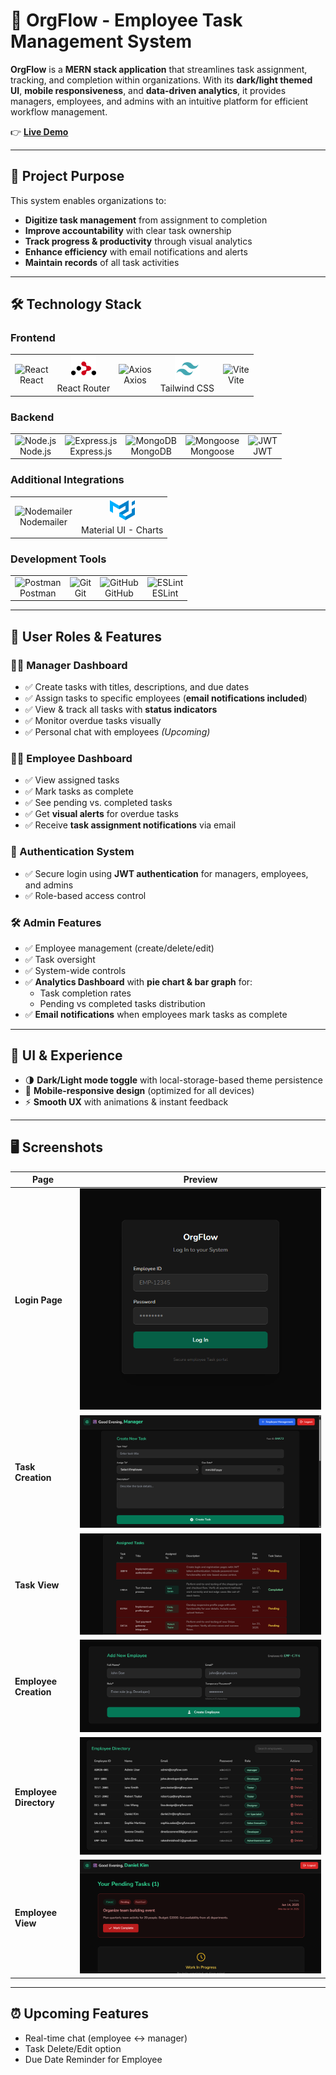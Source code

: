 # 🏢 OrgFlow - Employee Task Management System  

**OrgFlow** is a **MERN stack application** that streamlines task assignment, tracking, and completion within organizations. With its **dark/light themed UI**, **mobile responsiveness**, and **data-driven analytics**, it provides managers, employees, and admins with an intuitive platform for efficient workflow management.  

👉 **[Live Demo](https://org-flow-six.vercel.app/)** 

---

## 🎯 Project Purpose  

This system enables organizations to:  
- **Digitize task management** from assignment to completion  
- **Improve accountability** with clear task ownership  
- **Track progress & productivity** through visual analytics  
- **Enhance efficiency** with email notifications and alerts  
- **Maintain records** of all task activities  

---

## 🛠️ Technology Stack  

### Frontend  
<table>
  <tr>
    <td align="center">
      <img src="https://cdn.jsdelivr.net/gh/devicons/devicon/icons/react/react-original.svg" width="40" height="40" alt="React" /><br/>React
    </td>
    <td align="center">
      <img src="./tech-svgs/react-router-svgrepo-com.svg" width="40" height="40" alt="React Router" /><br/>React Router
    </td>
    <td align="center">
      <img src="https://axios-http.com/assets/logo.svg" width="40" height="40" alt="Axios" /><br/>Axios
    </td>
    <td align="center">
      <img src="./tech-svgs/tailwind-svgrepo-com.svg" width="40" height="40" alt="Tailwind CSS" /><br/>Tailwind CSS
    </td>
    <td align="center">
      <img src="https://vitejs.dev/logo.svg" width="40" height="40" alt="Vite" /><br/>Vite
    </td>
  </tr>
</table>

### Backend  
<table>
  <tr>
    <td align="center">
      <img src="https://cdn.jsdelivr.net/gh/devicons/devicon/icons/nodejs/nodejs-original.svg" width="40" height="40" alt="Node.js" /><br/>Node.js
    </td>
    <td align="center">
      <img src="https://cdn.jsdelivr.net/gh/devicons/devicon/icons/express/express-original.svg" width="40" height="40" alt="Express.js" /><br/>Express.js
    </td>
    <td align="center">
      <img src="https://cdn.jsdelivr.net/gh/devicons/devicon/icons/mongodb/mongodb-original.svg" width="40" height="40" alt="MongoDB" /><br/>MongoDB
    </td>
    <td align="center">
      <img src="https://cdn.jsdelivr.net/gh/devicons/devicon/icons/mongoose/mongoose-original.svg" width="40" height="40" alt="Mongoose" /><br/>Mongoose
    </td>
    <td align="center">
      <img src="https://jwt.io/img/pic_logo.svg" width="40" height="40" alt="JWT" /><br/>JWT
    </td>
  </tr>
</table>

### Additional Integrations  
<table>
  <tr>
    <td align="center">
      <img src="https://cdn-icons-png.flaticon.com/512/732/732200.png" width="40" height="40" alt="Nodemailer" /><br/>Nodemailer
    </td>
    <td align="center">
      <img src="./tech-svgs/material-ui-svgrepo-com.svg" width="40" height="40" alt="Recharts" /><br/>Material UI - Charts
    </td>
  </tr>
</table>

### Development Tools  
<table>
  <tr>
    <td align="center">
      <img src="https://www.vectorlogo.zone/logos/getpostman/getpostman-icon.svg" width="40" height="40" alt="Postman" /><br/>Postman
    </td>
    <td align="center">
      <img src="https://cdn.jsdelivr.net/gh/devicons/devicon/icons/git/git-original.svg" width="40" height="40" alt="Git" /><br/>Git
    </td>
    <td align="center">
      <img src="https://cdn.jsdelivr.net/gh/devicons/devicon/icons/github/github-original.svg" width="40" height="40" alt="GitHub" /><br/>GitHub
    </td>
    <td align="center">
      <img src="https://cdn.jsdelivr.net/gh/devicons/devicon/icons/eslint/eslint-original.svg" width="40" height="40" alt="ESLint" /><br/>ESLint
    </td>
  </tr>
</table>

---

## 👥 User Roles & Features  

### 👨‍💼 Manager Dashboard  
- ✅ Create tasks with titles, descriptions, and due dates  
- ✅ Assign tasks to specific employees (**email notifications included**)  
- ✅ View & track all tasks with **status indicators**  
- ✅ Monitor overdue tasks visually  
- ✅ Personal chat with employees *(Upcoming)*  

### 👩‍💻 Employee Dashboard  
- ✅ View assigned tasks  
- ✅ Mark tasks as complete  
- ✅ See pending vs. completed tasks  
- ✅ Get **visual alerts** for overdue tasks  
- ✅ Receive **task assignment notifications** via email  

### 🔐 Authentication System  
- ✅ Secure login using **JWT authentication** for managers, employees, and admins  
- ✅ Role-based access control  

### 🛠️ Admin Features  
- ✅ Employee management (create/delete/edit)  
- ✅ Task oversight  
- ✅ System-wide controls  
- ✅ **Analytics Dashboard** with **pie chart & bar graph** for:  
  - Task completion rates  
  - Pending vs completed tasks distribution  
- ✅ **Email notifications** when employees mark tasks as complete  

---

## 🎨 UI & Experience  

- 🌗 **Dark/Light mode toggle** with local-storage-based theme persistence  
- 📱 **Mobile-responsive design** (optimized for all devices)  
- ⚡ **Smooth UX** with animations & instant feedback  

---

## 🖥️ Screenshots  

| Page | Preview |  
|------|---------|  
| **Login Page** | ![Login Page](./screenshots/Screenshot%202025-06-15%20170810.png) |  
| **Task Creation** | ![Task Creation](./screenshots/Screenshot%202025-06-15%20170828.png) |  
| **Task View** | ![Task View](./screenshots/Screenshot%202025-07-19%20210155.png) |  
| **Employee Creation** | ![Employee Creation](./screenshots/Screenshot%202025-06-15%20170847.png) |  
| **Employee Directory** | ![Employee Directory](./screenshots/Screenshot%202025-07-19%20210230.png) |  
| **Employee View** | ![Employee View](./screenshots/Screenshot%202025-06-15%20170954.png) |  


---

## ⏰ Upcoming Features  
- Real-time chat (employee ↔ manager)  
- Task Delete/Edit option
- Due Date Reminder for Employee